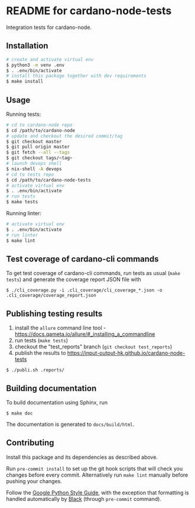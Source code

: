 README for cardano-node-tests
=============================

Integration tests for cardano-node.

Installation
------------

```sh
# create and activate virtual env
$ python3 -m venv .env
$ . .env/bin/activate
# install this package together with dev requirements
$ make install
```

Usage
-----

Running tests:

```sh
# cd to cardano-node repo
$ cd /path/to/cardano-node
# update and checkout the desired commit/tag
$ git checkout master
$ git pull origin master
$ git fetch --all --tags
$ git checkout tags/<tag>
# launch devops shell
$ nix-shell -A devops
# cd to tests repo
$ cd /path/to/cardano-node-tests
# activate virtual env
$ . .env/bin/activate
# run tests
$ make tests
```

Running linter:

```sh
# activate virtual env
$ . .env/bin/activate
# run linter
$ make lint
```

Test coverage of cardano-cli commands
-------------------------------------

To get test coverage of cardano-cli commands, run tests as usual (`make tests`) and generate the coverage report JSON file with

```
$ ./cli_coverage.py -i .cli_coverage/cli_coverage_*.json -o .cli_coverage/coverage_report.json
```


Publishing testing results
--------------------------

1. install the `allure` command line tool - https://docs.qameta.io/allure/#_installing_a_commandline
1. run tests (`make tests`)
1. checkout the "test_reports" branch (`git checkout test_reports`)
1. publish the results to https://input-output-hk.github.io/cardano-node-tests
```
$ ./publi.sh .reports/
```


Building documentation
----------------------

To build documentation using Sphinx, run

```
$ make doc
```

The documentation is generated to `docs/build/html`.


Contributing
------------

Install this package and its dependencies as described above.

Run `pre-commit install` to set up the git hook scripts that will check you changes before every commit. Alternatively run `make lint` manually before pushing your changes.

Follow the [Google Python Style Guide](https://google.github.io/styleguide/pyguide.html), with the exception that formatting is handled automatically by [Black](https://github.com/psf/black) (through `pre-commit` command).
